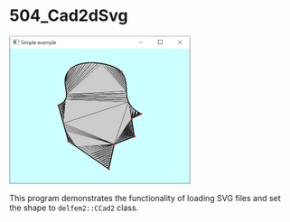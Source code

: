 # 504_Cad2dSvg
![](../../docs/imgs/glfwold_504_Cad2dSvg.png)


This program demonstrates the functionality of loading SVG files and set the shape to ```delfem2::CCad2``` class.   




